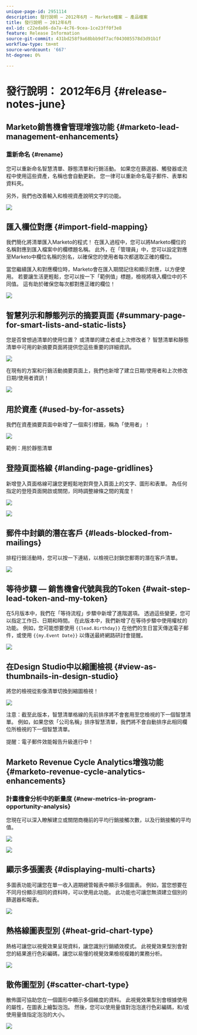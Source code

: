 ```yaml
---
unique-page-id: 2951114
description: 發行說明 — 2012年6月 — Marketo檔案 — 產品檔案
title: 發行說明 — 2012年6月
exl-id: c22eda86-da7a-4c76-9cea-1ce23ff0f3e8
feature: Release Information
source-git-commit: 431bd258f9a68bbb9df7acf043085578d3d91b1f
workflow-type: tm+mt
source-wordcount: '667'
ht-degree: 0%

---
```


# 發行說明： 2012年6月 {#release-notes-june}

## Marketo銷售機會管理增強功能 {#marketo-lead-management-enhancements}

### 重新命名 {#rename}

您可以重新命名智慧清單、靜態清單和行銷活動。 如果您在篩選器、觸發器或流程中使用這些資產，名稱也會自動更新。 您一律可以重新命名電子郵件、表單和資料夾。

另外，我們也改善輸入和檢視資產說明文字的功能。

![](assets/image2014-9-23-10-3a23-3a10.png)

## 匯入欄位對應 {#import-field-mapping}

我們簡化將清單匯入Marketo的程式！ 在匯入過程中，您可以將Marketo欄位的名稱對應到匯入檔案中的欄標題名稱。 此外，在「管理員」中，您可以設定對應至Marketo中欄位名稱的別名，以確保您的使用者每次都選取正確的欄位。

當您繼續匯入和對應欄位時，Marketo會在匯入期間記住和顯示對應，以方便使用。 若要讓生活更輕鬆，您可以按一下「範例值」標題，檢視將填入欄位中的不同值。 這有助於確保您每次都對應正確的欄位！

![](assets/image2014-9-23-10-3a23-3a27.png)

## 智慧列示和靜態列示的摘要頁面 {#summary-page-for-smart-lists-and-static-lists}

您是否曾想過清單的使用位置？ 或清單的建立者或上次修改者？ 智慧清單和靜態清單中可用的新摘要頁面將提供您這些重要的詳細資訊。

![](assets/image2014-9-23-10-3a23-3a40.png)

在現有的方案和行銷活動摘要頁面上，我們也新增了建立日期/使用者和上次修改日期/使用者資訊！

![](assets/image2014-9-23-10-3a23-3a54.png)

## 用於資產 {#used-by-for-assets}

我們在資產摘要頁面中新增了一個索引標籤，稱為「使用者」！

![](assets/image2014-9-23-10-3a24-3a5.png)

範例：用於靜態清單

## 登陸頁面格線 {#landing-page-gridlines}

新增登入頁面格線可讓您更輕鬆地對齊登入頁面上的文字、圖形和表單。 為任何指定的登陸頁面開啟或關閉，同時調整線條之間的寬度！

![](assets/image2014-9-23-10-3a24-3a19.png)

![](assets/image2014-9-23-10-3a24-3a33.png)

## 郵件中封鎖的潛在客戶 {#leads-blocked-from-mailings}

排程行銷活動時，您可以按一下連結，以檢視已封鎖您郵寄的潛在客戶清單。

![](assets/image2014-9-23-10-3a24-3a51.png)

## 等待步驟 — 銷售機會代號與我的Token {#wait-step-lead-token-and-my-token}

在5月版本中，我們在「等待流程」步驟中新增了進階選項。 透過這些變更，您可以指定工作日、日期和時間。 在此版本中，我們新增了在等待步驟中使用權杖的功能。 例如，您可能想要使用 `{{lead.Birthday}}` 在他們的生日當天傳送電子郵件，或使用 `{{my.Event Date}}` 以傳送最終網路研討會提醒。

![](assets/image2014-9-23-10-3a25-3a57.png)

## 在Design Studio中以縮圖檢視 {#view-as-thumbnails-in-design-studio}

將您的檢視從影像清單切換到縮圖檢視！

![](assets/image2014-9-23-10-3a26-3a13.png)

注意：截至此版本，智慧清單格線的先前排序將不會套用至您檢視的下一個智慧清單。 例如，如果您依「公司名稱」排序智慧清單，我們將不會自動排序此相同欄位所檢視的下一個智慧清單。

提醒：電子郵件效能報告升級進行中！

## Marketo Revenue Cycle Analytics增強功能 {#marketo-revenue-cycle-analytics-enhancements}

### 計畫機會分析中的新量度  {#new-metrics-in-program-opportunity-analysis}

您現在可以深入瞭解建立或關閉商機前的平均行銷接觸次數，以及行銷接觸的平均值。

![](assets/image2014-9-23-10-3a26-3a30.png)

![](assets/image2014-9-23-10-3a26-3a41.png)

## 顯示多張圖表 {#displaying-multi-charts}

多圖表功能可讓您在單一收入週期總管報表中顯示多個圖表。 例如，當您想要在不同月份顯示相同的資料時，可以使用此功能。 此功能也可讓您無須建立個別的篩選器和報表。

![](assets/image2014-9-23-10-3a27-3a41.png)

## 熱格線圖表型別  {#heat-grid-chart-type}

熱格可讓您以視覺效果呈現資料，讓您識別行銷績效模式。 此視覺效果型別會對您的結果進行色彩編碼，讓您以易懂的視覺效果檢視複雜的業務分析。

![](assets/image2014-9-23-10-3a28-3a21.png)

## 散佈圖型別  {#scatter-chart-type}

散佈圖可協助您在一個圖形中顯示多個維度的資料。 此視覺效果型別會根據使用的屬性，在圖表上繪製泡泡。 然後，您可以使用量值對泡泡進行色彩編碼，和/或使用量值指定泡泡的大小。

![](assets/image2014-9-23-10-3a29-3a7.png)
